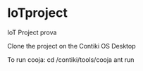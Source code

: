 # IoTproject
IoT Project
prova

Clone the project on the Contiki OS Desktop

To run cooja:
	cd /contiki/tools/cooja
	ant run

